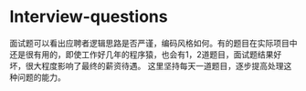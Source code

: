 # Interview-questions
面试题可以看出应聘者逻辑思路是否严谨，编码风格如何。有的题目在实际项目中还是很有用的，即使工作好几年的程序猿，也会有1，2道题目，面试题结果好坏，很大程度影响了最终的薪资待遇。
这里坚持每天一道题目，逐步提高处理这种问题的能力。
